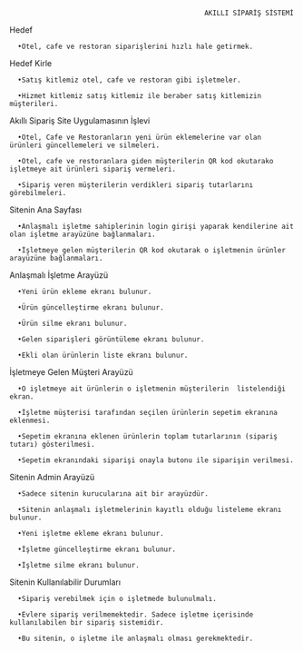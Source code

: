                                         
                                                    AKILLI SİPARİŞ SİSTEMİ 

  Hedef

      •Otel, cafe ve restoran siparişlerini hızlı hale getirmek.
    
  Hedef Kirle
      
      •Satış kitlemiz otel, cafe ve restoran gibi işletmeler.
  
      •Hizmet kitlemiz satış kitlemiz ile beraber satış kitlemizin müşterileri.
    
  Akıllı Sipariş Site Uygulamasının İşlevi

      •Otel, Cafe ve Restoranların yeni ürün eklemelerine var olan ürünleri güncellemeleri ve silmeleri.
  
      •Otel, cafe ve restoranlara giden müşterilerin QR kod okutarako işletmeye ait ürünleri sipariş vermeleri.
  
      •Sipariş veren müşterilerin verdikleri sipariş tutarlarını görebilmeleri.

  Sitenin Ana Sayfası

      •Anlaşmalı işletme sahiplerinin login girişi yaparak kendilerine ait olan işletme arayüzüne bağlanmaları.
  
      •İşletmeye gelen müşterilerin QR kod okutarak o işletmenin ürünler arayüzüne bağlanmaları.

Anlaşmalı İşletme Arayüzü

      •Yeni ürün ekleme ekranı bulunur.
  
      •Ürün güncelleştirme ekranı bulunur.
  
      •Ürün silme ekranı bulunur.
  
      •Gelen siparişleri görüntüleme ekranı bulunur.
  
      •Ekli olan ürünlerin liste ekranı bulunur.
  
  İşletmeye Gelen Müşteri Arayüzü

      •O işletmeye ait ürünlerin o işletmenin müşterilerin  listelendiği ekran.
  
      •İşletme müşterisi tarafından seçilen ürünlerin sepetim ekranına eklenmesi.
  
      •Sepetim ekranına eklenen ürünlerin toplam tutarlarının (sipariş tutarı) gösterilmesi.
  
      •Sepetim ekranındaki siparişi onayla butonu ile siparişin verilmesi.
  
  Sitenin Admin Arayüzü

      •Sadece sitenin kurucularına ait bir arayüzdür.
  
      •Sitenin anlaşmalı işletmelerinin kayıtlı olduğu listeleme ekranı bulunur.
  
      •Yeni işletme ekleme ekranı bulunur.
  
      •İşletme güncelleştirme ekranı bulunur.
  
      •İşletme silme ekranı bulunur.
  
  Sitenin Kullanılabilir Durumları

      •Sipariş verebilmek için o işletmede bulunulmalı.
  
      •Evlere sipariş verilmemektedir. Sadece işletme içerisinde kullanılabilen bir sipariş sistemidir.
  
      •Bu sitenin, o işletme ile anlaşmalı olması gerekmektedir.
  
  
